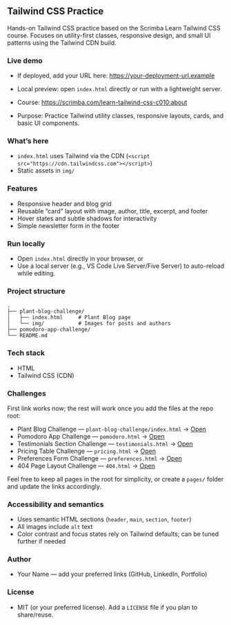 ## Tailwind CSS Practice

Hands-on Tailwind CSS practice based on the Scrimba Learn Tailwind CSS course. Focuses on utility-first classes, responsive design, and small UI patterns using the Tailwind CDN build.

### Live demo

- If deployed, add your URL here: https://your-deployment-url.example
- Local preview: open `index.html` directly or run with a lightweight server.

- Course: https://scrimba.com/learn-tailwind-css-c010:about
- Purpose: Practice Tailwind utility classes, responsive layouts, cards, and basic UI components.

### What’s here

- `index.html` uses Tailwind via the CDN (`<script src="https://cdn.tailwindcss.com"></script>`)
- Static assets in `img/`

### Features

- Responsive header and blog grid
- Reusable “card” layout with image, author, title, excerpt, and footer
- Hover states and subtle shadows for interactivity
- Simple newsletter form in the footer

### Run locally

- Open `index.html` directly in your browser, or
- Use a local server (e.g., VS Code Live Server/Five Server) to auto-reload while editing.

### Project structure

```
.
├── plant-blog-challenge/
│   ├── index.html     # Plant Blog page
│   └── img/           # Images for posts and authors
├── pomodoro-app-challenge/
└── README.md
```

### Tech stack

- HTML
- Tailwind CSS (CDN)

### Challenges

First link works now; the rest will work once you add the files at the repo root:

- Plant Blog Challenge — `plant-blog-challenge/index.html` → [Open](https://ajkendal.github.io/tailwind-work/plant-blog-challenge)
- Pomodoro App Challenge — `pomodoro.html` → [Open](https://ajkendal.github.io/tailwind-work/pomodoro-app-challenge)
- Testimonials Section Challenge — `testimonials.html` → [Open](./testimonials.html)
- Pricing Table Challenge — `pricing.html` → [Open](./pricing.html)
- Preferences Form Challenge — `preferences.html` → [Open](./preferences.html)
- 404 Page Layout Challenge — `404.html` → [Open](./404.html)

Feel free to keep all pages in the root for simplicity, or create a `pages/` folder and update the links accordingly.

### Accessibility and semantics

- Uses semantic HTML sections (`header`, `main`, `section`, `footer`)
- All images include `alt` text
- Color contrast and focus states rely on Tailwind defaults; can be tuned further if needed

### Author

- Your Name — add your preferred links (GitHub, LinkedIn, Portfolio)

### License

- MIT (or your preferred license). Add a `LICENSE` file if you plan to share/reuse.
